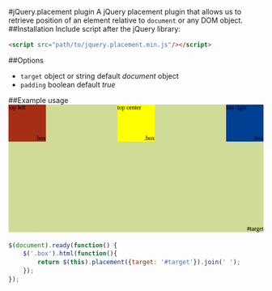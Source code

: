 #jQuery.placement plugin
A jQuery placement plugin that allows us to retrieve position of an element relative to `document` or any DOM object.
##Installation
Include script after the jQuery library:
```html
<script src="path/to/jquery.placement.min.js"/></script>
```
##Options

* `target` object or string
default *document* object
* `padding` boolean 
default *true* 

##Example usage
![usage example](https://raw.githubusercontent.com/psieniarski/jquery.placement/master/test/img/usage-example.png)
```javascript
$(document).ready(function() {
	$('.box').html(function(){
		return $(this).placement({target: '#target'}).join(' ');
	});
});
```
